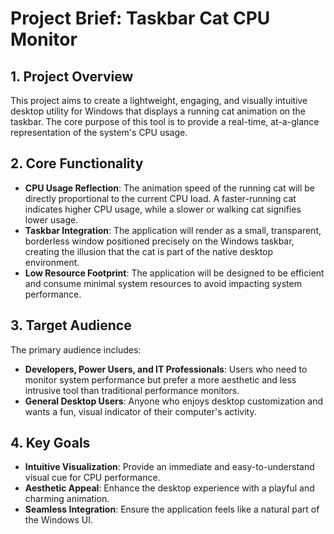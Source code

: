 # Project Brief: Taskbar Cat CPU Monitor

## 1. Project Overview

This project aims to create a lightweight, engaging, and visually intuitive desktop utility for Windows that displays a running cat animation on the taskbar. The core purpose of this tool is to provide a real-time, at-a-glance representation of the system's CPU usage.

## 2. Core Functionality

- **CPU Usage Reflection**: The animation speed of the running cat will be directly proportional to the current CPU load. A faster-running cat indicates higher CPU usage, while a slower or walking cat signifies lower usage.
- **Taskbar Integration**: The application will render as a small, transparent, borderless window positioned precisely on the Windows taskbar, creating the illusion that the cat is part of the native desktop environment.
- **Low Resource Footprint**: The application will be designed to be efficient and consume minimal system resources to avoid impacting system performance.

## 3. Target Audience

The primary audience includes:
- **Developers, Power Users, and IT Professionals**: Users who need to monitor system performance but prefer a more aesthetic and less intrusive tool than traditional performance monitors.
- **General Desktop Users**: Anyone who enjoys desktop customization and wants a fun, visual indicator of their computer's activity.

## 4. Key Goals

- **Intuitive Visualization**: Provide an immediate and easy-to-understand visual cue for CPU performance.
- **Aesthetic Appeal**: Enhance the desktop experience with a playful and charming animation.
- **Seamless Integration**: Ensure the application feels like a natural part of the Windows UI.
